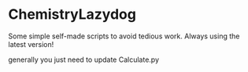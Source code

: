# ChemistryLazydog
Some simple self-made scripts to avoid tedious work.
Always using the latest version!

generally you just need to update Calculate.py
